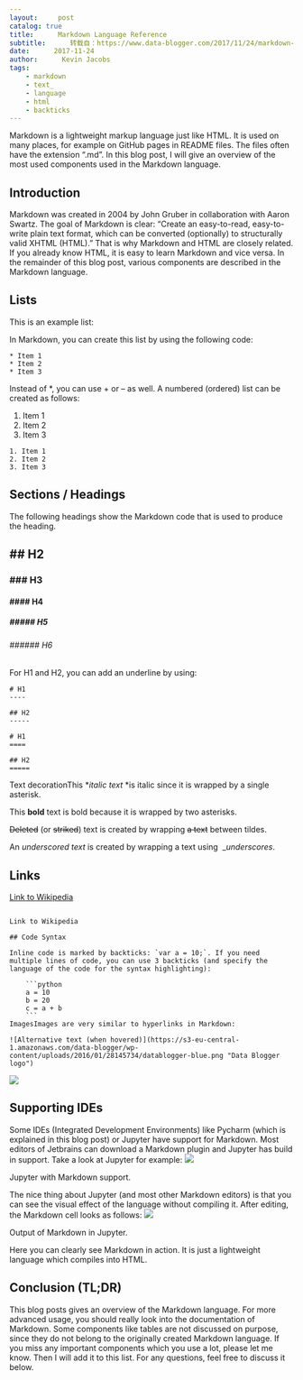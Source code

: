 ```yaml
---
layout:     post
catalog: true
title:      Markdown Language Reference
subtitle:      转载自：https://www.data-blogger.com/2017/11/24/markdown-reference/
date:      2017-11-24
author:      Kevin Jacobs
tags:
    - markdown
    - text_
    - language
    - html
    - backticks
---
```


Markdown is a lightweight markup language just like HTML. It is used on many places, for example on GitHub pages in README files. The files often have the extension “.md”. In this blog post, I will give an overview of the most used components used in the Markdown language.



## Introduction

Markdown was created in 2004 by John Gruber in collaboration with Aaron Swartz. The goal of Markdown is clear: “Create an easy-to-read, easy-to-write plain text format, which can be converted (optionally) to structurally valid XHTML (HTML).” That is why Markdown and HTML are closely related. If you already know HTML, it is easy to learn Markdown and vice versa. In the remainder of this blog post, various components are described in the Markdown language.

## Lists

This is an example list:

In Markdown, you can create this list by using the following code:

```
* Item 1
* Item 2
* Item 3
```

Instead of *, you can use + or – as well. A numbered (ordered) list can be created as follows:
1. Item 1
1. Item 2
1. Item 3

```
1. Item 1
2. Item 2
3. Item 3
```

 

## Sections / Headings

The following headings show the Markdown code that is used to produce the heading.

 

## ## H2

### ### H3

#### #### H4

##### ##### H5

###### ###### H6

For H1 and H2, you can add an underline by using:

```
# H1
----

## H2
-----

# H1
====

## H2
=====
```

Text decorationThis **italic text* *is italic since it is wrapped by a single asterisk.

This ****bold**** text is bold because it is wrapped by two asterisks.

~~Deleted~~ (or ~~striked~~) text is created by wrapping ~~a text~~ between tildes.

An _underscored text_ is created by wrapping a text using  __underscores_.

 

## Links

[Link to Wikipedia](https://www.wikipedia.org/)
```

Link to Wikipedia

## Code Syntax

Inline code is marked by backticks: `var a = 10;`. If you need multiple lines of code, you can use 3 backticks (and specify the language of the code for the syntax highlighting):

	```python
	a = 10
	b = 20
	c = a + b
	```
ImagesImages are very similar to hyperlinks in Markdown:

![Alternative text (when hovered)](https://s3-eu-central-1.amazonaws.com/data-blogger/wp-content/uploads/2016/01/28145734/datablogger-blue.png "Data Blogger logo")
```

![](https://s3-eu-central-1.amazonaws.com/data-blogger/wp-content/uploads/2016/01/28145734/datablogger-blue.png)


## Supporting IDEs

Some IDEs (Integrated Development Environments) like Pycharm (which is explained in this blog post) or Jupyter have support for Markdown. Most editors of Jetbrains can download a Markdown plugin and Jupyter has build in support. Take a look at Jupyter for example:
![](https://www.data-blogger.com/wp-content/uploads/2017/11/jupyter-768x60.png)


Jupyter with Markdown support.

The nice thing about Jupyter (and most other Markdown editors) is that you can see the visual effect of the language without compiling it. After editing, the Markdown cell looks as follows:
![](https://www.data-blogger.com/wp-content/uploads/2017/11/jupyter_output-768x54.png)


Output of Markdown in Jupyter.

Here you can clearly see Markdown in action. It is just a lightweight language which compiles into HTML.

## Conclusion (TL;DR)

This blog posts gives an overview of the Markdown language. For more advanced usage, you should really look into the documentation of Markdown. Some components like tables are not discussed on purpose, since they do not belong to the originally created Markdown language. If you miss any important components which you use a lot, please let me know. Then I will add it to this list. For any questions, feel free to discuss it below.

 

